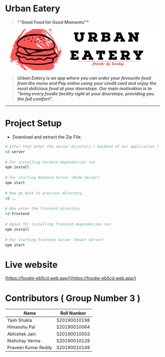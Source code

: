 # Urban Eatery

> \*"**Good Food for Good Moments"\***

![Untitled](Frontend/src/images/ReadmeCanvas.png)

> **_Urban Eatery is an app where you can order your favourite food from the menu and Pay online using your credit card and enjoy the most delicious food at your doorsteps. Our main motivation is to "bring every foodie facility right at your doorsteps, providing you the full comfort"._**

---

# Project Setup

- Download and extract the Zip File.

```bash
# After that enter the server directory ( backend of our application )
cd server

# For installing backend dependencies run
npm install

# For starting Backend Server (Node Server)
npm start

# Now go back to previous directory
cd ..

# Now enter the frontend directory
cd Frontend

# Again for installing frontend dependencies run
npm install

# For starting Frontend Server (React Server)
npm start
```

# Live website

[https://foodie-eb5cd.web.app/](https://foodie-eb5cd.web.app/)

# Contributors ( Group Number 3 )

| Name                | Roll Number  |
| ------------------- | ------------ |
| Yash Shukla         | S20190010198 |
| Himanshu Pal        | S20190010064 |
| Abhishek Jain       | S20190010003 |
| Nishchay Verma      | S20190010128 |
| Praveen Kumar Reddy | S20190010149 |
